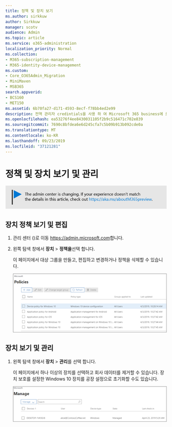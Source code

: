 ```yaml
---
title: 정책 및 장치 보기
ms.author: sirkkuw
author: Sirkkuw
manager: scotv
audience: Admin
ms.topic: article
ms.service: o365-administration
localization_priority: Normal
ms.collection:
- M365-subscription-management
- M365-identity-device-management
ms.custom:
- Core_O365Admin_Migration
- MiniMaven
- MSB365
search.appverid:
- BCS160
- MET150
ms.assetid: 6b70fa27-d171-4593-8ecf-f78bb4ed2e99
description: 전역 관리자 credintials을 사용 하 여 Microsoft 365 business에 로그인 하 여 장치 정책 및 작업을 확인 합니다.
ms.openlocfilehash: ea53276f4ee8430031105f2b9c516471c702e839
ms.sourcegitcommit: 7690c8bfdea6e6d245cfa7c5b09b913b092cde0a
ms.translationtype: MT
ms.contentlocale: ko-KR
ms.lasthandoff: 09/23/2019
ms.locfileid: "37121281"
---
```

# <a name="view-and-manage-policies-and-devices"></a>정책 및 장치 보기 및 관리

[![레이블-관리 센터가 변경 중 이며 aka.ms/aboutM365preview에서 자세한 내용을 확인할 수 있습니다.](media/m365admincenterchanging.png)](https://docs.microsoft.com/office365/admin/microsoft-365-admin-center-preview)

## <a name="view-and-edit-device-policies"></a>장치 정책 보기 및 편집

1.  관리 센터 ()로 이동 <a href="https://go.microsoft.com/fwlink/p/?linkid=837890" target="_blank">https://admin.microsoft.com</a>합니다.
2. 왼쪽 탐색 창에서 **장치** \> **정책을**선택 합니다.

    이 페이지에서 대상 그룹을 만들고, 편집하고 변경하거나 정책을 삭제할 수 있습니다.

    ![Screenshot of the Policies page](media/devicepolicies.png)
  
## <a name="view-and-manage-devices"></a>장치 보기 및 관리


1. 왼쪽 탐색 창에서 **장치** \> **관리**를 선택 합니다. 
    
    이 페이지에서 하나 이상의 장치를 선택하고 회사 데이터를 제거할 수 있습니다. 장치 보호를 설정한 Windows 10 장치를 공장 설정으로 초기화할 수도 있습니다.
  
   ![장치 관리 페이지](media/devicesmanage.png)

